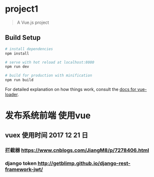# project1

> A Vue.js project

## Build Setup

``` bash
# install dependencies
npm install

# serve with hot reload at localhost:8080
npm run dev

# build for production with minification
npm run build
```

For detailed explanation on how things work, consult the [docs for vue-loader](http://vuejs.github.io/vue-loader).

# 发布系统前端 使用vue

## vuex 使用时间 2017 12 21 日


### 拦截器 https://www.cnblogs.com/JiangM8/p/7278406.html
### django token http://getblimp.github.io/django-rest-framework-jwt/

